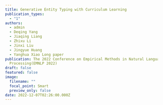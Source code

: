 ```yaml
---
title: Generative Entity Typing with Curriculum Learning
publication_types:
  - "1"
authors:
  - admin
  - Deqing Yang
  - Jiaqing Liang
  - Zhixu Li
  - Jinxi Liu
  - Jingyue Huang
  - Yanghua Xiao Long paper
publication: The 2022 Conference on Empirical Methods in Natural Language
  Processing(EMNLP 2022)
draft: false
featured: false
image:
  filename: ""
  focal_point: Smart
  preview_only: false
date: 2022-12-07T02:26:00.000Z
---
```

